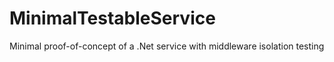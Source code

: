 # MinimalTestableService
Minimal proof-of-concept of a .Net service with middleware isolation testing
